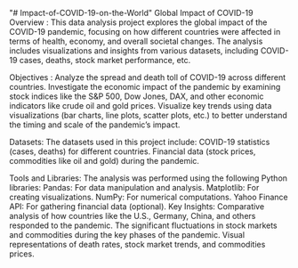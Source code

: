 "# Impact-of-COVID-19-on-the-World" 
Global Impact of COVID-19
Overview :
This data analysis project explores the global impact of the COVID-19 pandemic, focusing on how different countries were affected in terms of health, economy, and overall societal changes. The analysis includes visualizations and insights from various datasets, including COVID-19 cases, deaths, stock market performance, etc.

Objectives :
Analyze the spread and death toll of COVID-19 across different countries.
Investigate the economic impact of the pandemic by examining stock indices like the S&P 500, Dow Jones, DAX, and other economic indicators like crude oil and gold prices.
Visualize key trends using data visualizations (bar charts, line plots, scatter plots, etc.) to better understand the timing and scale of the pandemic’s impact.

Datasets:
The datasets used in this project include:
COVID-19 statistics (cases, deaths) for different countries.
Financial data (stock prices, commodities like oil and gold) during the pandemic.

Tools and Libraries:
The analysis was performed using the following Python libraries:
Pandas: For data manipulation and analysis.
Matplotlib: For creating visualizations.
NumPy: For numerical computations.
Yahoo Finance API: For gathering financial data (optional).
Key Insights:
Comparative analysis of how countries like the U.S., Germany, China, and others responded to the pandemic.
The significant fluctuations in stock markets and commodities during the key phases of the pandemic.
Visual representations of death rates, stock market trends, and commodities prices.
